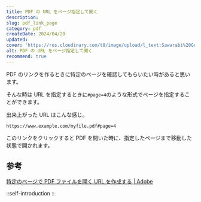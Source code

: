 ```yaml
---
title: PDF の URL をページ指定して開く
description: 
slug: pdf_link_page
category: pdf
createDate: 2024/04/20
updated: 
cover: 'https://res.cloudinary.com/t8/image/upload/l_text:Sawarabi%20Gothic_80_bold:PDF の URL をページ指定して開く,co_rgb:fff,w_620,c_fit/v1712091289/ogp_image_zorhlz.png'
alt: PDF の URL をページ指定して開く
recommend: true
---
```


PDF のリンクを作るときに特定のページを確認してもらいたい時があると思います。

そんな時は URL を指定するときに`#page=4`のような形式でページを指定することができます。


出来上がった URL はこんな感じ。


```
https://www.example.com/myfile.pdf#page=4
```

このリンクをクリックすると PDF を開いた時に、指定したページまで移動した状態で開かれます。

## 参考

[特定のページで PDF ファイルを開く URL を作成する | Adobe](https://helpx.adobe.com/jp/acrobat/kb/link-html-pdf-page-acrobat.html)

::self-introduction
::
